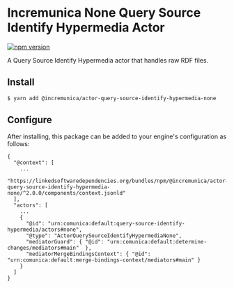# Incremunica None Query Source Identify Hypermedia Actor

[![npm version](https://badge.fury.io/js/@incremunica%2Factor-query-source-identify-hypermedia-none.svg)](https://badge.fury.io/js/@incremunica%2Factor-query-source-identify-hypermedia-none)

A Query Source Identify Hypermedia actor that handles raw RDF files.

## Install

```bash
$ yarn add @incremunica/actor-query-source-identify-hypermedia-none
```

## Configure

After installing, this package can be added to your engine's configuration as follows:
```text
{
  "@context": [
    ...
    "https://linkedsoftwaredependencies.org/bundles/npm/@incremunica/actor-query-source-identify-hypermedia-none/^2.0.0/components/context.jsonld"
  ],
  "actors": [
    ...
    {
      "@id": "urn:comunica:default:query-source-identify-hypermedia/actors#none",
      "@type": "ActorQuerySourceIdentifyHypermediaNone",
      "mediatorGuard": { "@id": "urn:comunica:default:determine-changes/mediators#main"  },
      "mediatorMergeBindingsContext": { "@id": "urn:comunica:default:merge-bindings-context/mediators#main" }
    }
  ]
}
```
